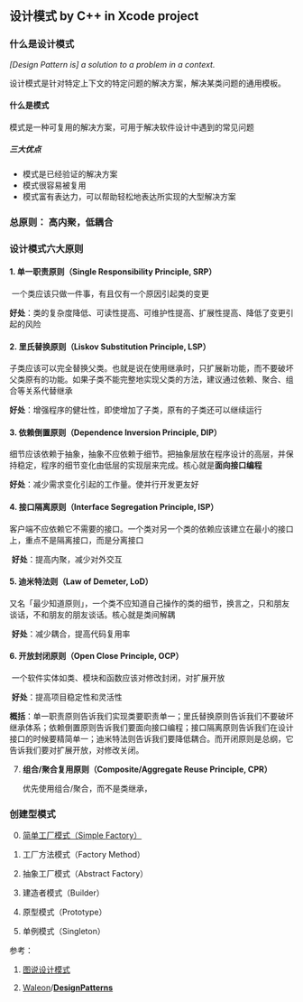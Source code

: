 ## 设计模式 by C++ in Xcode project

### 什么是设计模式

*[Design Pattern is] a solution to a problem in a context.*

设计模式是针对特定上下文的特定问题的解决方案，解决某类问题的通用模板。

#### 什么是模式

模式是一种可复用的解决方案，可用于解决软件设计中遇到的常见问题

##### 三大优点

- 模式是已经验证的解决方案
- 模式很容易被复用
- 模式富有表达力，可以帮助轻松地表达所实现的大型解决方案

### 总原则： **高内聚，低耦合**

### 设计模式六大原则

#### 1. **单一职责原则（Single Responsibility Principle, SRP）**

​	一个类应该只做一件事，有且仅有一个原因引起类的变更

​	**好处**：类的复杂度降低、可读性提高、可维护性提高、扩展性提高、降低了变更引起的风险

#### 2. **里氏替换原则（Liskov Substitution Principle, LSP）**

​	子类应该可以完全替换父类。也就是说在使用继承时，只扩展新功能，而不要破坏父类原有的功能。如果子类不能完整地实现父类的方法，建议通过依赖、聚合、组合等关系代替继承

​	**好处**：增强程序的健壮性，即使增加了子类，原有的子类还可以继续运行

#### 3. **依赖倒置原则（Dependence Inversion Principle, DIP）**

​	细节应该依赖于抽象，抽象不应依赖于细节。把抽象层放在程序设计的高层，并保持稳定，程序的细节变化由低层的实现层来完成。核心就是**面向接口编程**

​	**好处**：减少需求变化引起的工作量。使并行开发更友好

#### 4. **接口隔离原则（Interface Segregation Principle, ISP）**

​	客户端不应依赖它不需要的接口。一个类对另一个类的依赖应该建立在最小的接口上，重点不是隔离接口，而是分离接口

​	**好处**：提高内聚，减少对外交互

#### 5. **迪米特法则（Law of Demeter, LoD）**

​	又名「最少知道原则」，一个类不应知道自己操作的类的细节，换言之，只和朋友谈话，不和朋友的朋友谈话。核心就是类间解耦

​	**好处**：减少耦合，提高代码复用率

#### 6. **开放封闭原则（Open Close Principle, OCP）**

​	一个软件实体如类、模块和函数应该对修改封闭，对扩展开放

​	**好处**：提高项目稳定性和灵活性

**概括**：单一职责原则告诉我们实现类要职责单一；里氏替换原则告诉我们不要破坏继承体系；依赖倒置原则告诉我们要面向接口编程；接口隔离原则告诉我们在设计接口的时候要精简单一；迪米特法则告诉我们要降低耦合。而开闭原则是总纲，它告诉我们要对扩展开放，对修改关闭。

7. **组合/聚合复用原则（Composite/Aggregate Reuse Principle, CPR）**

   优先使用组合/聚合，而不是类继承，



### 创建型模式

0. [简单工厂模式（Simple Factory）](https://github.com/ontheway12138/DesignPattern/tree/master/CreationalPatten/SimpleFactory)

1. 工厂方法模式（Factory Method）
2. 抽象工厂模式（Abstract Factory）
3. 建造者模式（Builder）
4. 原型模式（Prototype）
5. 单例模式（Singleton）





参考：

1. [图说设计模式](https://design-patterns.readthedocs.io/zh_CN/latest/index.html)

2. [Waleon](https://github.com/Waleon)/**[DesignPatterns](https://github.com/Waleon/DesignPatterns)**

